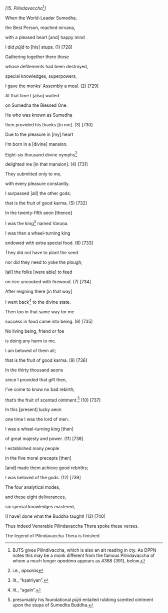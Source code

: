*\[15. Pilindavaccha*[^1]*\]*

When the World-Leader Sumedha,

the Best Person, reached nirvana,

with a pleased heart \[and\] happy mind

I did *pūjā* to \[his\] stupa. (1) \[728\]

Gathering together there those

whose defilements had been destroyed,

special knowledges, superpowers,

I gave the monks’ Assembly a meal. (2) \[729\]

At that time I \[also\] waited

on Sumedha the Blessed One.

He who was known as Sumedha

then provided his thanks \[to me\]. (3) \[730\]

Due to the pleasure in \[my\] heart

I‘m born in a \[divine\] mansion.

Eight-six thousand divine nymphs[^2]

delighted me \[in that mansion\]. (4) \[731\]

They submitted only to me,

with every pleasure constantly.

I surpassed \[all\] the other gods;

that is the fruit of good karma. (5) \[732\]

In the twenty-fifth aeon \[thence\]

I was the king[^3] named Varuṇa.

I was then a wheel-turning king

endowed with extra special food. (6) \[733\]

They did not have to plant the seed

nor did they need to yoke the plough;

\[all\] the folks \[were able\] to feed

on rice uncooked with firewood. (7) \[734\]

After reigning there \[in that way\]

I went back[^4] to the divine state.

Then too in that same way for me

success in food came into being. (8) \[735\]

No living being, friend or foe

is doing any harm to me.

I am beloved of them all;

that is the fruit of good karma. (9) \[736\]

In the thirty thousand aeons

since I provided that gift then,

I’ve come to know no bad rebirth;

that’s the fruit of scented ointment.[^5] (10) \[737\]

In this \[present\] lucky aeon

one time I was the lord of men.

I was a wheel-turning king \[then\]

of great majesty and power. (11) \[738\]

I established many people

in the five moral precepts \[then\]

\[and\] made them achieve good rebirths;

I was beloved of the gods. (12) \[739\]

The four analytical modes,

and these eight deliverances,

six special knowledges mastered,

\[I have\] done what the Buddha taught! (13) \[740\]

Thus indeed Venerable Pilindavaccha Thera spoke these verses.

The legend of Pilindavaccha Thera is finished.

[^1]: BJTS gives Pilindivaccha, which is also an alt reading in cty. As
    DPPN notes this may be a monk different from the famous
    Pilindavaccha of whom a much longer *apadāna* appears as \#388
    {391}, below.

[^2]: i.e., *apsaras*

[^3]: lit., “kṣatriyan”.

[^4]: lit., “again”.

[^5]: presumably his foundational *pūjā* entailed rubbing scented
    ointment upon the stupa of Sumedha Buddha.
